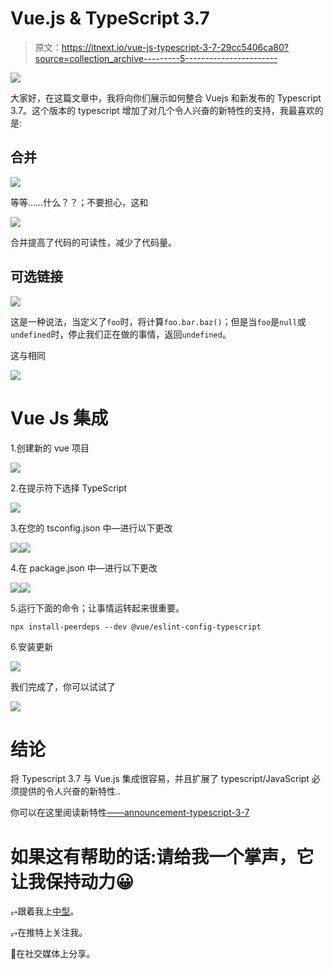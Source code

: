 # Vue.js & TypeScript 3.7

> 原文：<https://itnext.io/vue-js-typescript-3-7-29cc5406ca80?source=collection_archive---------5----------------------->

![](img/53ad3491d0b25a88c816de562546abca.png)

大家好，在这篇文章中，我将向你们展示如何整合 Vuejs 和新发布的 Typescript 3.7。这个版本的 typescript 增加了对几个令人兴奋的新特性的支持，我最喜欢的是:

## **合并**

![](img/8a4e89732d096e9a3894e04814c821cd.png)

等等……什么？？；不要担心，这和

![](img/3978d06ccb4629d0e984dfa680b76ddf.png)

合并提高了代码的可读性，减少了代码量。

## 可选链接

![](img/1814df13df68b0cc0050731bce3315b2.png)

这是一种说法，当定义了`foo`时，将计算`foo.bar.baz()`；但是当`foo`是`null`或`undefined`时，停止我们正在做的事情，返回`undefined`。

这与相同

![](img/07b2c501365b1a008cdf471b97d17f4d.png)

# Vue Js 集成

1.创建新的 vue 项目

![](img/6b98c6859fd7129ef5cffe22832029a7.png)

2.在提示符下选择 TypeScript

![](img/807825b12133a0d3b7e9d67e463e1132.png)

3.在您的 tsconfig.json 中—进行以下更改

![](img/f58a7801f7a3232acd01abb4597d4e42.png)![](img/ffdd54b97bb4826cbc5e6601f8f090e5.png)

4.在 package.json 中—进行以下更改

![](img/05fb51a85ef06ba765afe1ef868eccc7.png)![](img/4a60f6c378e276c1d60f4bd40bff3c9c.png)

5.运行下面的命令；让事情运转起来很重要。

```
npx install-peerdeps --dev @vue/eslint-config-typescript
```

6.安装更新

![](img/78c3dba42027115ef6be4f1fc275425c.png)

我们完成了，你可以试试了

![](img/ba24513db1cd99df30ca53ffdf4ccbae.png)

# 结论

将 Typescript 3.7 与 Vue.js 集成很容易，并且扩展了 typescript/JavaScript 必须提供的令人兴奋的新特性..

你可以在这里阅读新特性[——announcement-typescript-3-7](https://devblogs.microsoft.com/typescript/announcing-typescript-3-7/)

# 如果这有帮助的话:请给我一个掌声，它让我保持动力😀

⥅跟着我上[中型](https://medium.com/@codememory101)。

⥅在推特上关注我。

📢在社交媒体上分享。
